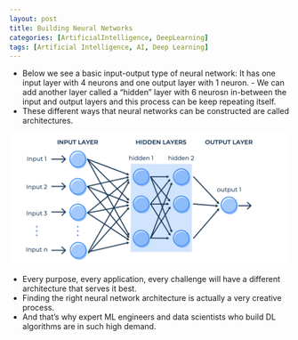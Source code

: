 ```yaml
---
layout: post
title: Building Neural Networks
categories: [ArtificialIntelligence, DeepLearning]
tags: [Artificial Intelligence, AI, Deep Learning]
---
```


- Below we see a basic input-output type of neural network: It has one input layer with 4 neurons and one output layer with 1 neuron. - We can add another layer called a “hidden” layer with 6 neurosn in-between the input and output layers and this process can be keep repeating itself.
- These different ways that neural networks can be constructed are called architectures.

![Neural Network Architecture](/assets/img/artificialintelligence/deeplearning/neural-network-architecture.png)


- Every purpose, every application, every challenge will have a different architecture that serves it best. 
- Finding the right neural network architecture is actually a very creative process. 
- And that’s why expert ML engineers and data scientists who build DL algorithms are in such high demand.